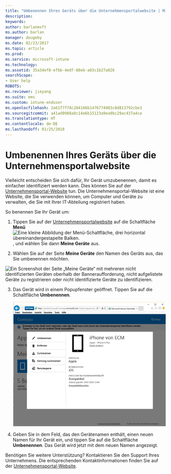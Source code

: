 ```yaml
---
title: "Umbenennen Ihres Geräts über die Unternehmensportalwebsite | Microsoft-Dokumentation"
description: 
keywords: 
author: barlanmsft
ms.author: barlan
manager: dougeby
ms.date: 02/23/2017
ms.topic: article
ms.prod: 
ms.service: microsoft-intune
ms.technology: 
ms.assetid: 35a34ef8-efbb-4edf-88eb-a03c1b27a026
searchScope:
- User help
ROBOTS: 
ms.reviewer: jieyang
ms.suite: ems
ms.custom: intune-enduser
ms.openlocfilehash: 2a61f7f78c284166b1476774983c8d813792cbe3
ms.sourcegitcommit: a41ad9988a8c14e6b15123a9ea9bc29ac437a4ce
ms.translationtype: HT
ms.contentlocale: de-DE
ms.lasthandoff: 01/25/2018
---
```

# <a name="rename-your-device-from-the-company-portal-website"></a>Umbenennen Ihres Geräts über die Unternehmensportalwebsite

Vielleicht entscheiden Sie sich dafür, Ihr Gerät umzubenennen, damit es einfacher identifiziert werden kann. Dies können Sie auf der [Unternehmensportal-Website](https://portal.manage.microsoft.com#HelpDeskDialog) tun. Die Unternehmensportal-Website ist eine Website, die Sie verwenden können, um Computer und Geräte zu verwalten, die Sie mit Ihrer IT-Abteilung registriert haben.

So benennen Sie Ihr Gerät um:

1.  Tippen Sie auf der [Unternehmensportalwebsite](https://portal.manage.microsoft.com#HelpDeskDialog) auf die Schaltfläche __Menü__ ![Eine kleine Abbildung der Menü-Schaltfläche, drei horizontal übereinandergestapelte Balken.](/Intune/whats-new/media/CP_hamburger_menu.png), und wählen Sie dann __Meine Geräte__ aus.

2. Wählen Sie auf der Seite __Meine Geräte__ den Namen des Geräts aus, das Sie umbenennen möchten.

  ![Ein Screenshot der Seite „Meine Geräte“ mit mehreren nicht identifizierten Geräten oberhalb der Banneraufforderung, nicht aufgelistete Geräte zu registrieren oder nicht identifizierte Geräte zu identifizieren.](./media/macOS_enroll_002_tap_here_banner.png)

3.  Das Gerät wird in einem Popupfenster geöffnet. Tippen Sie auf die Schaltfläche **Umbenennen**.

    ![Alle Optionen für ein ausgewähltes Gerät auf der Unternehmensportalwebsite, darunter „Umbenennen“, „Entfernen“, „Gerät zurücksetzen“, „Kennung zurücksetzen“ und „Remotesperre“. ](./media/iwp-screen-with-all-options.png)

4.  Geben Sie in dem Feld, das den Gerätenamen enthält, einen neuen Namen für Ihr Gerät ein, und tippen Sie auf die Schaltfläche **Umbenennen**. Das Gerät wird jetzt mit dem neuen Namen angezeigt.

Benötigen Sie weitere Unterstützung? Kontaktieren Sie den Support Ihres Unternehmens. Die entsprechenden Kontaktinformationen finden Sie auf der [Unternehmensportal-Website](https://portal.manage.microsoft.com#HelpDeskDialog).
